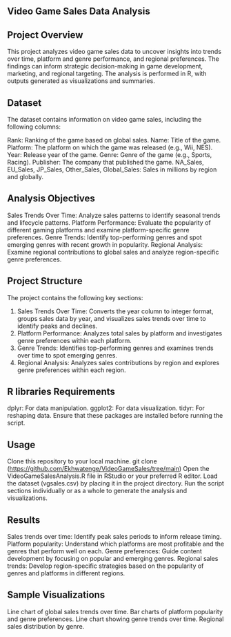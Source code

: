 ## Video Game Sales Data Analysis

## Project Overview
This project analyzes video game sales data to uncover insights into trends over time, platform and genre performance, and regional preferences. The findings can inform strategic decision-making in game development, marketing, and regional targeting. The analysis is performed in R, with outputs generated as visualizations and summaries.


## Dataset
The dataset contains information on video game sales, including the following columns:

Rank: Ranking of the game based on global sales.
Name: Title of the game.
Platform: The platform on which the game was released (e.g., Wii, NES).
Year: Release year of the game.
Genre: Genre of the game (e.g., Sports, Racing).
Publisher: The company that published the game.
NA_Sales, EU_Sales, JP_Sales, Other_Sales, Global_Sales: Sales in millions by region and globally.

## Analysis Objectives
Sales Trends Over Time: Analyze sales patterns to identify seasonal trends and lifecycle patterns.
Platform Performance: Evaluate the popularity of different gaming platforms and examine platform-specific genre preferences.
Genre Trends: Identify top-performing genres and spot emerging genres with recent growth in popularity.
Regional Analysis: Examine regional contributions to global sales and analyze region-specific genre preferences.

## Project Structure
The project contains the following key sections:

1. Sales Trends Over Time: Converts the year column to integer format, groups sales data by year, and visualizes sales trends over time to identify peaks and declines.
2. Platform Performance: Analyzes total sales by platform and investigates genre preferences within each platform.
3. Genre Trends: Identifies top-performing genres and examines trends over time to spot emerging genres.
4. Regional Analysis: Analyzes sales contributions by region and explores genre preferences within each region.

## R libraries Requirements

dplyr: For data manipulation.
ggplot2: For data visualization.
tidyr: For reshaping data.
Ensure that these packages are installed before running the script.

## Usage
Clone this repository to your local machine.
git clone (https://github.com/Ekhwatenge/VideoGameSales/tree/main)
Open the VideoGameSalesAnalysis.R file in RStudio or your preferred R editor.
Load the dataset (vgsales.csv) by placing it in the project directory.
Run the script sections individually or as a whole to generate the analysis and visualizations.

## Results
Sales trends over time: Identify peak sales periods to inform release timing.
Platform popularity: Understand which platforms are most profitable and the genres that perform well on each.
Genre preferences: Guide content development by focusing on popular and emerging genres.
Regional sales trends: Develop region-specific strategies based on the popularity of genres and platforms in different regions.

## Sample Visualizations
Line chart of global sales trends over time.
Bar charts of platform popularity and genre preferences.
Line chart showing genre trends over time.
Regional sales distribution by genre.
